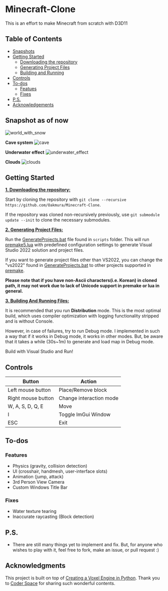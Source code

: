 # Minecraft-Clone
This is an effort to make Minecraft from scratch with D3D11

## Table of Contents

- [Snapshots](#snapshots)
- [Getting Started](#Geting-Started)
	- [Downloading the repository](#Downloading-the-repository)
	- [Generating Project Files](#Generating-project-files)
	- [Building and Running](#Building-and-running)
- [Controls](#controls)
- [To-dos](#to-dos)
	- [Featues](#features)
	- [Fixes](#fixes)
- [P.S.](#ps)
- [Acknowledgements](#acknowledgements)

<a name = "snapshots"></a>
## Snapshot as of now
![world_with_snow](https://github.com/Oakmura/Minecraft-Clone/assets/89961585/d36600fb-8d9c-461e-9b8c-81bf65f6c3a1)

**Cave system**
![cave](https://github.com/Oakmura/Minecraft-Clone/assets/89961585/df486057-1a03-4bd1-bf1a-6baea97fc04b)

**Underwater effect**
![underwater_effect](https://github.com/Oakmura/Minecraft-Clone/assets/89961585/878cbd1e-9936-4968-8e5c-8edd7c7068e6)

**Clouds**
![clouds](https://github.com/Oakmura/Minecraft-Clone/assets/89961585/d0a26c8e-7c0c-4535-9ee1-74a6eaefb724)

<a name = "Geting-Started"></a>
## Getting Started

<a name = "Downloading-the-repository"></a>
<ins>**1. Downloading the repository:**</ins>

Start by cloning the repository with `git clone --recursive https://github.com/Oakmura/Minecraft-Clone`.

If the repository was cloned non-recursively previously, use `git submodule update --init` to clone the necessary submodules.

<a name = "Generating-project-files"></a>
<ins>**2. Generating Project Files:**</ins>

Run the [GenerateProjects.bat](https://github.com/Oakmura/Minecraft-Clone/blob/main/scripts/GenerateProjects.bat) file found in `scripts` folder. This will run [premake5.lua](https://github.com/Oakmura/Minecraft-Clone/blob/main/premake5.lua) with predefined configuration settings to generate Visual Studio 2022 solution and project files.

If you want to generate project files other than VS2022, you can change the "vs2022" found in [GenerateProjects.bat](https://github.com/Oakmura/Minecraft-Clone/blob/main/scripts/GenerateProjects.bat) to other projects supported in [premake](https://premake.github.io/docs/Using-Premake/).

**Please note that if you have non-Ascii characters(i.e. Korean) in cloned path, it may not work due to lack of Unicode support in premake or lua in general.**

<a name = "Building-and-running"></a>
<ins>**3. Building And Running Files:**</ins>

It is recommended that you run **Distribution** mode. This is the most optimal build, which uses compiler optimization with logging functionality stripped and is without Console. 

However, in case of failures, try to run Debug mode. I implemented in such a way that if it works in Debug mode, it works in other modes. But, be aware that it takes a while (30s~1m) to generate and load map in Debug mode.

Build with Visual Studio and Run!

<a name = "controls"></a>
## Controls

| Button                        | Action                                                         |
|-------------------------------|----------------------------------------------------------------|
| Left mouse button             | Place/Remove block                                             |
| Right mouse button            | Change interaction mode                                        |
| W, A, S, D, Q, E              | Move                                                           |
| I                             | Toggle ImGui Window                                            |
| ESC                           | Exit                                                           |


<a name = "to-dos"></a>
## To-dos

<a name = "features"></a>
### Features
- Physics (gravity, collision detection)
- UI (crosshair, handmesh, user-interface slots)
- Animation (jump, attack)
- 3rd Person View Camera
- Custom Windows Title Bar

<a name = "fixes"></a>
### Fixes
- Water texture tearing
- Inaccurate raycasting (Block detection)

<a name = "ps"></a>
## P.S.
- There are still many things yet to implement and fix. But, for anyone who wishes to play with it, feel free to fork, make an issue, or pull request :)

<a name = "acknowledgment"></a>
## Acknowledgments

This project is built on top of [Creating a Voxel Engine in Python](https://www.youtube.com/watch?v=Ab8TOSFfNp4).  Thank you to [Coder Space](https://www.youtube.com/watch?v=Ab8TOSFfNp4) for sharing such wonderful contents.
